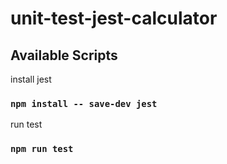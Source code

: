 # unit-test-jest-calculator

## Available Scripts

install jest

### `npm install -- save-dev jest`

run test

### `npm run test`
